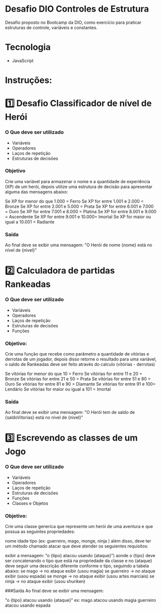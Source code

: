 # Desafio DIO Controles de Estrutura

Desafio proposto no Bootcamp da DIO, como exercício para praticar estruturas de controle, variáveis ​​e constantes.

# Tecnologia

- JavaScript

# Instruções:
# 1️⃣ Desafio Classificador de nível de Herói
### O Que deve ser utilizado

- Variáveis
- Operadores
- Laços de repetição
- Estruturas de decisões

### Objetivo
Crie uma variável para armazenar o nome e a quantidade de experiência (XP) de um herói, depois utilize uma estrutura de decisão para apresentar alguma das mensagens abaixo:

Se XP for menor do que 1.000 = Ferro Se XP for entre 1.001 e 2.000 = Bronze Se XP for entre 2.001 e 5.000 = Prata Se XP for entre 6.001 e 7.000 = Ouro Se XP for entre 7.001 e 8.000 = Platina Se XP for entre 8.001 e 9.000 = Ascendente Se XP for entre 9.001 e 10.000= Imortal Se XP for maior ou igual a 10.001 = Radiante

### Saída
Ao final deve se exibir uma mensagem: "O Herói de nome {nome} está no nível de {nivel}"

# 2️⃣ Calculadora de partidas Rankeadas
### O Que deve ser utilizado

- Variáveis
- Operadores
- Laços de repetição
- Estruturas de decisões
- Funções

### Objetivo:
Crie uma função que recebe como parâmetro a quantidade de vitórias e derrotas de um jogador, depois disso retorne o resultado para uma variável, o saldo de Rankeadas deve ser feito através do calculo (vitórias - derrotas)

Se vitórias for menor do que 10 = Ferro Se vitórias for entre 11 e 20 = Bronze Se vitórias for entre 21 e 50 = Prata Se vitórias for entre 51 e 80 = Ouro Se vitórias for entre 81 e 90 = Diamante Se vitórias for entre 91 e 100= Lendário Se vitórias for maior ou igual a 101 = Imortal

### Saída
Ao final deve se exibir uma mensagem: "O Herói tem de saldo de {saldoVitorias} está no nível de {nivel}"

# 3️⃣ Escrevendo as classes de um Jogo
### O Que deve ser utilizado

- Variáveis
- Operadores
- Laços de repetição
- Estruturas de decisões
- Funções
- Classes e Objetos

### Objetivo:
Crie uma classe generica que represente um herói de uma aventura e que possua as seguintes propriedades:

nome
idade
tipo (ex: guerreiro, mago, monge, ninja )
além disso, deve ter um método chamado atacar que deve atender os seguientes requisitos:

exibir a mensagem: "o {tipo} atacou usando {ataque}")
aonde o {tipo} deve ser concatenando o tipo que está na propriedade da classe
e no {ataque} deve seguir uma descrição diferente conforme o tipo, seguindo a tabela abaixo:
se mago -> no ataque exibir (usou magia) se guerreiro -> no ataque exibir (usou espada) se monge -> no ataque exibir (usou artes marciais) se ninja -> no ataque exibir (usou shuriken)

###Saída
Ao final deve se exibir uma mensagem:

"o {tipo} atacou usando {ataque}" ex: mago atacou usando magia guerreiro atacou usando espada
